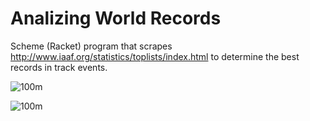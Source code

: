 Analizing World Records
==============

Scheme (Racket) program that scrapes http://www.iaaf.org/statistics/toplists/index.html to determine the best records in track events.

![100m](World-Record-Stats/raw/master/images/100%20Metres.png)

![100m](World-Record-Stats/raw/master/images/100%20Metres%20%25%20Improvement%20over%20next%20best%20athlete.png)

